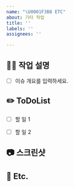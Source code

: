 ```yaml
---
name: "\U0001F3B8 ETC"
about: 기타 작업
title: ''
labels: ''
assignees: ''

---
```

<!-- 제목은 [ETC]를 먼저 써주시고, 설명을 써주세요  -->
<!-- 체크박스 채우기 예시: - [ ]   ->   - [x] -->
<!-- 필수 사항 -->

## 👨‍💻 작업 설명

- [ ] 이슈 개요를 입력하세요.

## ✏️ ToDoList

- [ ] 할 일 1
- [ ] 할 일 2


<!-- 선택 사항 -->

##  📷 스크린샷

## 🏓 Etc.
